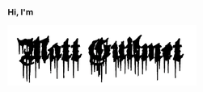 ### Hi, I'm 
<span style="align=center;">![Name Text](https://github.com/mattkhcronin/mattkhcronin/raw/master/images/HeavyMetalName.png)</span>

<!--
**mattkhcronin/mattkhcronin** is a ✨ _special_ ✨ repository because its `README.md` (this file) appears on your GitHub profile.

Here are some ideas to get you started:

- 🔭 I’m currently working on ...
- 🌱 I’m currently learning ...
- 👯 I’m looking to collaborate on ...
- 🤔 I’m looking for help with ...
- 💬 Ask me about ...
- 📫 How to reach me: ...
- 😄 Pronouns: ...
- ⚡ Fun fact: ...
-->

